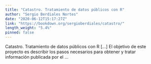 ```yaml
---
title: "Catastro. Tratamiento de datos públicos con R"
author: "Sergio Berdiales Nortes"
date: "2020-06-12T15:17:27Z"
link: "https://bookdown.org/sergioberdiales/catastro/"
length_weight: "5.4%"
pinned: false
---
```


Catastro. Tratamiento de datos públicos con R [...] El objetivo de este proyecto es describir los pasos necesarios para obtener y tratar información publicada por el ...
